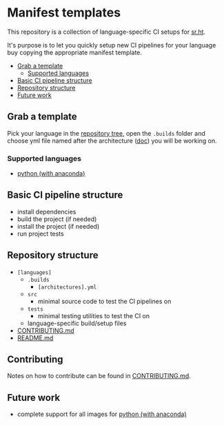 Manifest templates
==================

This repository is a collection of language-specific CI setups for
[sr.ht](https://meta.sr.ht/).

It's purpose is to let you quickly setup new CI pipelines for your
language buy copying the appropriate manifest template.

- [Grab a template](#grab-a-template)
  - [Supported languages](#supported-languages)
- [Basic CI pipeline structure](#basic-ci-pipeline-structure)
- [Repository structure](#repository-structure)
- [Future work](future-work)

## Grab a template
Pick your language in the
[repository tree](https://git.sr.ht/~retzoh/manifest_templates/tree),
open the `.builds` folder and choose yml file named after the
architecture ([doc](https://man.sr.ht/builds.sr.ht/compatibility.md))
you will be working on.

### Supported languages
- [python (with anaconda)](https://git.sr.ht/~retzoh/manifest_templates/tree/master/python_anaconda/.builds)

## Basic CI pipeline structure
- install dependencies
- build the project (if needed)
- install the project (if needed)
- run project tests

## Repository structure
- `[languages]`
    - `.builds`
        - `[architectures].yml`
    - `src`
        - minimal source code to test the CI pipelines on
    - `tests`
        - minimal testing utilities to test the CI on
    - language-specific build/setup files
- [CONTRIBUTING.md](https://git.sr.ht/~retzoh/manifest_templates/tree/master/CONTRIBUTING.md)
- [README.md](https://git.sr.ht/~retzoh/manifest_templates/tree/master/README.md)

## Contributing
Notes on how to contribute can be found in [CONTRIBUTING.md](https://git.sr.ht/~retzoh/manifest_templates/tree/master/CONTRIBUTING.md).

## Future work
- complete support for all images for [python (with anaconda)](https://git.sr.ht/~retzoh/manifest_templates/tree/master/python_anaconda/.builds)
